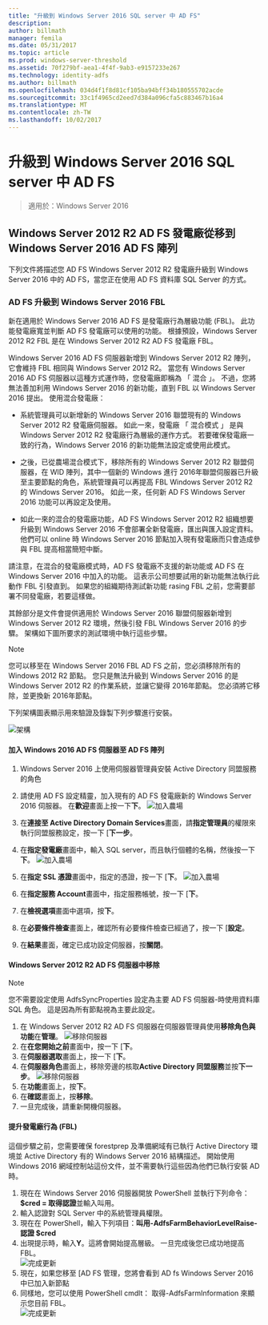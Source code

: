 ```yaml
---
title: "升級到 Windows Server 2016 SQL server 中 AD FS"
description: 
author: billmath
manager: femila
ms.date: 05/31/2017
ms.topic: article
ms.prod: windows-server-threshold
ms.assetid: 70f279bf-aea1-4f4f-9ab3-e9157233e267
ms.technology: identity-adfs
ms.author: billmath
ms.openlocfilehash: 034d4f1f8d81cf105ba94bff34b180555702acde
ms.sourcegitcommit: 33c1f4965cd2eed7d384a096cfa5c883467b16a4
ms.translationtype: MT
ms.contentlocale: zh-TW
ms.lasthandoff: 10/02/2017
---
```

# <a name="upgrading-to-ad-fs-in-windows-server-2016-with-sql-server"></a>升級到 Windows Server 2016 SQL server 中 AD FS

>適用於：Windows Server 2016


## <a name="moving-from-a-windows-server-2012-r2-ad-fs-farm-to-a-windows-server-2016-ad-fs-farm"></a>Windows Server 2012 R2 AD FS 發電廠從移到 Windows Server 2016 AD FS 陣列  
下列文件將描述您 AD FS Windows Server 2012 R2 發電廠升級到 Windows Server 2016 中的 AD FS，當您正在使用 AD FS 資料庫 SQL Server 的方式。  

### <a name="upgrading-ad-fs-to-windows-server-2016-fbl"></a>AD FS 升級到 Windows Server 2016 FBL  
新在適用於 Windows Server 2016 AD FS 是發電廠行為層級功能 (FBL)。   此功能發電廠寬並判斷 AD FS 發電廠可以使用的功能。   根據預設，Windows Server 2012 R2 FBL 是在 Windows Server 2012 R2 AD FS 發電廠 FBL。  

Windows Server 2016 AD FS 伺服器新增到 Windows Server 2012 R2 陣列，它會維持 FBL 相同與 Windows Server 2012 R2。  當您有 Windows Server 2016 AD FS 伺服器以這種方式運作時，您發電廠即稱為 「 混合 」。  不過，您將無法善加利用 Windows Server 2016 的新功能，直到 FBL 以 Windows Server 2016 提出。  使用混合發電廠：  

-   系統管理員可以新增新的 Windows Server 2016 聯盟現有的 Windows Server 2012 R2 發電廠伺服器。  如此一來，發電廠 「 混合模式 」 是與 Windows Server 2012 R2 發電廠行為層級的運作方式。  若要確保發電廠一致的行為，Windows Server 2016 的新功能無法設定或使用此模式。  

-   之後，已從農場混合模式下，移除所有的 Windows Server 2012 R2 聯盟伺服器，在 WID 陣列，其中一個新的 Windows 進行 2016年聯盟伺服器已升級至主要節點的角色，系統管理員可以再提高 FBL Windows Server 2012 R2 的 Windows Server 2016。  如此一來，任何新 AD FS Windows Server 2016 功能可以再設定及使用。  

-   如此一來的混合的發電廠功能，AD FS Windows Server 2012 R2 組織想要升級到 Windows Server 2016 不會部署全新發電廠，匯出與匯入設定資料。  他們可以 online 時 Windows Server 2016 節點加入現有發電廠而只會造成參與 FBL 提高相當簡短中斷。  

請注意，在混合的發電廠模式時，AD FS 發電廠不支援的新功能或 AD FS 在 Windows Server 2016 中加入的功能。  這表示公司想要試用的新功能無法執行此動作 FBL 引發直到。  如果您的組織期待測試新功能 rasing FBL 之前，您需要部署不同發電廠，若要這樣做。  

其餘部分是文件會提供適用於 Windows Server 2016 聯盟伺服器新增到 Windows Server 2012 R2 環境，然後引發 FBL Windows Server 2016 的步驟。  架構如下圖所要求的測試環境中執行這些步驟。  

> [!NOTE]  
> 您可以移至在 Windows Server 2016 FBL AD FS 之前，您必須移除所有的 Windows 2012 R2 節點。  您只是無法升級到 Windows Server 2016 的是 Windows Server 2012 R2 的作業系統，並讓它變得 2016年節點。  您必須將它移除，並更換新 2016年節點。  

下列架構圖表顯示用來驗證及錄製下列步驟進行安裝。

![架構](media/Upgrading-to-AD-FS-in-Windows-Server-2016-SQL/arch.png) 


#### <a name="join-the-windows-2016-ad-fs-server-to-the-ad-fs-farm"></a>加入 Windows 2016 AD FS 伺服器至 AD FS 陣列

1.  Windows Server 2016 上使用伺服器管理員安裝 Active Directory 同盟服務的角色  

2.  請使用 AD FS 設定精靈，加入現有的 AD FS 發電廠新的 Windows Server 2016 伺服器。  在**歡迎**畫面上按一下**下**。
 ![加入農場](media/Upgrading-to-AD-FS-in-Windows-Server-2016-SQL/configure1.png)  
3.  在**連接至 Active Directory Domain Services**畫面，請**指定管理員**的權限來執行同盟服務設定，按一下 [**下一步**。
4.  在**指定發電廠**畫面中，輸入 SQL server，而且執行個體的名稱，然後按一下**下**。
![加入農場](media/Upgrading-to-AD-FS-in-Windows-Server-2016-SQL/configure3.png)
5.  在**指定 SSL 憑證**畫面中，指定的憑證，按一下 [**下**。
![加入農場](media/Upgrading-to-AD-FS-in-Windows-Server-2016-SQL/configure4.png)
6.  在**指定服務 Account**畫面中，指定服務帳號，按一下 [**下**。 
7.  在**檢視選項**畫面中選項，按**下**。 
8.  在**必要條件檢查**畫面上，確認所有必要條件檢查已經過了，按一下 [**設定**。
9.  在**結果**畫面，確定已成功設定伺服器，按**關閉**。
 
   
#### <a name="remove-the-windows-server-2012-r2-ad-fs-server"></a>Windows Server 2012 R2 AD FS 伺服器中移除

>[!NOTE]
>您不需要設定使用 AdfsSyncProperties 設定為主要 AD FS 伺服器-時使用資料庫 SQL 角色。  這是因為所有節點視為主要此設定。

1.  在 Windows Server 2012 R2 AD FS 伺服器在伺服器管理員使用**移除角色與功能**在**管理**。 
![移除伺服器](media/Upgrading-to-AD-FS-in-Windows-Server-2016-SQL/remove1.png)
2.  在**在您開始之前**畫面中，按一下 [**下**。
3.  在**伺服器選取**畫面上，按一下 [**下**。
4.  在**伺服器角色**畫面上，移除旁邊的核取**Active Directory 同盟服務**並按**下一步**。
![移除伺服器](media/Upgrading-to-AD-FS-in-Windows-Server-2016-SQL/remove2.png)
5.  在**功能**畫面上，按**下**。
6.  在**確認**畫面上，按**移除**。
7.  一旦完成後，請重新開機伺服器。
     
#### <a name="raise-the-farm-behavior-level-fbl"></a>提升發電廠行為 (FBL)
這個步驟之前，您需要確保 forestprep 及準備網域有已執行 Active Directory 環境並 Active Directory 有的 Windows Server 2016 結構描述。  開始使用 Windows 2016 網域控制站這份文件，並不需要執行這些因為他們已執行安裝 AD 時。

1. 現在在 Windows Server 2016 伺服器開放 PowerShell 並執行下列命令：**$cred = 取得認證**並輸入叫用。
2. 輸入認證對 SQL Server 中的系統管理員權限。
3. 現在在 PowerShell，輸入下列項目：**叫用-AdfsFarmBehaviorLevelRaise-認證 $cred**
2. 出現提示時，輸入**Y**。這將會開始提高層級。  一旦完成後您已成功地提高 FBL。  
![完成更新](media/Upgrading-to-AD-FS-in-Windows-Server-2016-SQL/finish1.png)
3. 現在，如果您移至 [AD FS 管理，您將會看到 AD fs Windows Server 2016 中已加入新節點  
4. 同樣地，您可以使用 PowerShell cmdlt： 取得-AdfsFarmInformation 來顯示您目前 FBL。  
![完成更新](media/Upgrading-to-AD-FS-in-Windows-Server-2016-SQL/finish2.png)
